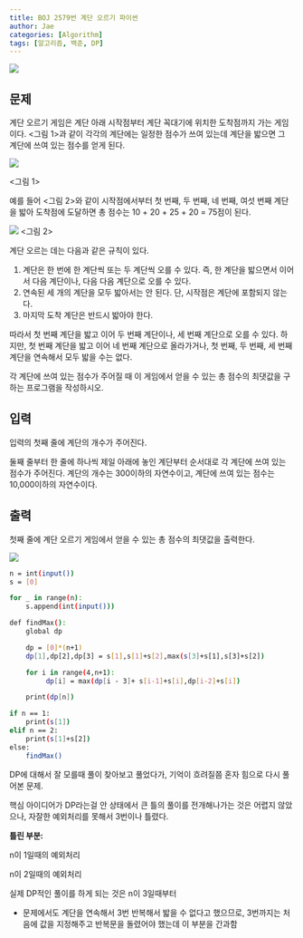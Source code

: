 ```yaml
---
title: BOJ 2579번 계단 오르기 파이썬
author: Jae
categories: [Algorithm]
tags: [알고리즘, 백준, DP]
---
```


![](https://images.velog.io/images/a87380/post/e85ce794-c0f7-433c-87b2-80c3e856bc4d/image.png)

## 문제

계단 오르기 게임은 계단 아래 시작점부터 계단 꼭대기에 위치한 도착점까지 가는 게임이다. <그림 1>과 같이 각각의 계단에는 일정한 점수가 쓰여 있는데 계단을 밟으면 그 계단에 쓰여 있는 점수를 얻게 된다.

![](https://images.velog.io/images/a87380/post/99faff64-8d26-480e-8695-a9159ff40fbd/image.png)

<그림 1>

예를 들어 <그림 2>와 같이 시작점에서부터 첫 번째, 두 번째, 네 번째, 여섯 번째 계단을 밟아 도착점에 도달하면 총 점수는 10 + 20 + 25 + 20 = 75점이 된다.

![](https://images.velog.io/images/a87380/post/432fdb7c-155a-4877-9f40-563973f54647/image.png)
<그림 2>

계단 오르는 데는 다음과 같은 규칙이 있다.

1. 계단은 한 번에 한 계단씩 또는 두 계단씩 오를 수 있다. 즉, 한 계단을 밟으면서 이어서 다음 계단이나, 다음 다음 계단으로 오를 수 있다.
2. 연속된 세 개의 계단을 모두 밟아서는 안 된다. 단, 시작점은 계단에 포함되지 않는다.
3. 마지막 도착 계단은 반드시 밟아야 한다.

따라서 첫 번째 계단을 밟고 이어 두 번째 계단이나, 세 번째 계단으로 오를 수 있다. 하지만, 첫 번째 계단을 밟고 이어 네 번째 계단으로 올라가거나, 첫 번째, 두 번째, 세 번째 계단을 연속해서 모두 밟을 수는 없다.

각 계단에 쓰여 있는 점수가 주어질 때 이 게임에서 얻을 수 있는 총 점수의 최댓값을 구하는 프로그램을 작성하시오.

## 입력

입력의 첫째 줄에 계단의 개수가 주어진다.

둘째 줄부터 한 줄에 하나씩 제일 아래에 놓인 계단부터 순서대로 각 계단에 쓰여 있는 점수가 주어진다. 계단의 개수는 300이하의 자연수이고, 계단에 쓰여 있는 점수는 10,000이하의 자연수이다.

## 출력

첫째 줄에 계단 오르기 게임에서 얻을 수 있는 총 점수의 최댓값을 출력한다.

![](https://images.velog.io/images/a87380/post/c4bcaa9c-dfbd-4f38-a962-4cdda6a3ab5c/image.png)

```bash
n = int(input())
s = [0]

for _ in range(n):
    s.append(int(input()))

def findMax():
    global dp

    dp = [0]*(n+1)
    dp[1],dp[2],dp[3] = s[1],s[1]+s[2],max(s[3]+s[1],s[3]+s[2])

    for i in range(4,n+1):
         dp[i] = max(dp[i - 3]+ s[i-1]+s[i],dp[i-2]+s[i])

    print(dp[n])

if n == 1:
    print(s[1])
elif n == 2:
    print(s[1]+s[2])
else:
    findMax()
```

DP에 대해서 잘 모를때 풀이 찾아보고 풀었다가, 기억이 흐려질쯤 혼자 힘으로 다시 풀어본 문제.

핵심 아이디어가 DP라는걸 안 상태에서 큰 틀의 풀이를 전개해나가는 것은 어렵지 않았으나, 자잘한 예외처리를 못해서 3번이나 틀렸다.

**틀린 부분:**

n이 1일때의 예외처리

n이 2일때의 예외처리

실제 DP적인 풀이를 하게 되는 것은 n이 3일때부터

- 문제에서도 계단을 연속해서 3번 반복해서 밟을 수 없다고 했으므로, 3번까지는 처음에 값을 지정해주고 반복문을 돌렸어야 했는데 이 부분을 간과함
